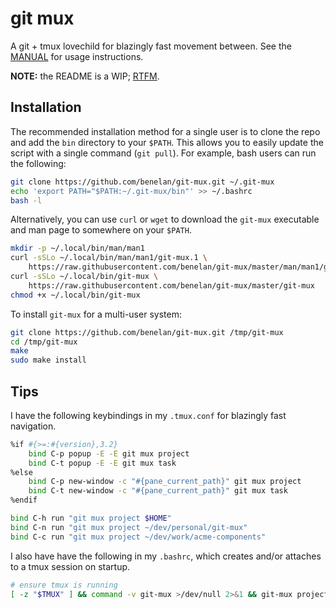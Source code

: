 # git mux

A git + tmux lovechild for blazingly fast movement between. See the
[MANUAL](./docs/MANUAL.md) for usage instructions.

**NOTE:** the README is a WIP; [RTFM](./docs/MANUAL.md).

## Installation

The recommended installation method for a single user is to clone the
repo and add the `bin` directory to your `$PATH`. This allows you to easily update
the script with a single command (`git pull`). For example, bash users can run the
following:

```sh
git clone https://github.com/benelan/git-mux.git ~/.git-mux
echo 'export PATH="$PATH:~/.git-mux/bin"' >> ~/.bashrc
bash -l
```

Alternatively, you can use `curl` or `wget` to download the `git-mux`
executable and man page to somewhere on your `$PATH`.

```sh
mkdir -p ~/.local/bin/man/man1
curl -sSLo ~/.local/bin/man/man1/git-mux.1 \
    https://raw.githubusercontent.com/benelan/git-mux/master/man/man1/git-mux.1
curl -sSLo ~/.local/bin/git-mux \
    https://raw.githubusercontent.com/benelan/git-mux/master/git-mux
chmod +x ~/.local/bin/git-mux
```

To install `git-mux` for a multi-user system:

```sh
git clone https://github.com/benelan/git-mux.git /tmp/git-mux
cd /tmp/git-mux
make
sudo make install
```

## Tips

I have the following keybindings in my `.tmux.conf` for blazingly fast navigation.

```sh
%if #{>=:#{version},3.2}
    bind C-p popup -E -E git mux project
    bind C-t popup -E -E git mux task
%else
    bind C-p new-window -c "#{pane_current_path}" git mux project
    bind C-t new-window -c "#{pane_current_path}" git mux task
%endif

bind C-h run "git mux project $HOME"
bind C-n run "git mux project ~/dev/personal/git-mux"
bind C-c run "git mux project ~/dev/work/acme-components"
```

I also have have the following in my `.bashrc`, which creates and/or attaches to
a tmux session on startup.

```sh
# ensure tmux is running
[ -z "$TMUX" ] && command -v git-mux >/dev/null 2>&1 && git-mux project "$PWD"
```
